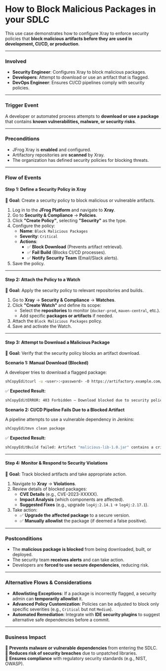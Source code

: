 # How to Block Malicious Packages in your SDLC

This use case demonstrates how to configure Xray to enforce security policies that **block malicious artifacts before they are used in development, CI/CD, or production**.

***

### &#x20;**Involved**

* **Security Engineer**: Configures Xray to block malicious packages.
* **Developers**: Attempt to download or use an artifact that is flagged.
* **DevOps Engineer**: Ensures CI/CD pipelines comply with security policies.

***

### **Trigger Event**

A developer or automated process attempts to **download or use a package** that contains **known vulnerabilities, malware, or security risks**.

***

### **Preconditions**

* JFrog Xray is **enabled** and configured.
* Artifactory repositories are **scanned** by Xray.
* The organization has defined security policies for blocking threats.

***

### **Flow of Events**

#### **Step 1: Define a Security Policy in Xray**

📌 **Goal:** Create a security policy to block malicious or vulnerable artifacts.

1. Log in to the **JFrog Platform** and navigate to **Xray**.
2. Go to **Security & Compliance** → **Policies**.
3. Click **"Create Policy"**, selecting **"Security"** as the type.
4. Configure the policy:
   * **Name**: `Block Malicious Packages`
   * **Severity**: `Critical`
   * **Actions**:
     * ✅ **Block Download** (Prevents artifact retrieval).
     * ✅ **Fail Build** (Blocks CI/CD processes).
     * ✅ **Notify Security Team** (Email/Slack alerts).
5. Save the policy.

***

#### **Step 2: Attach the Policy to a Watch**

📌 **Goal:** Apply the security policy to relevant repositories and builds.

1. Go to **Xray** → **Security & Compliance** → **Watches**.
2. Click **"Create Watch"** and define its scope:
   * Select the **repositories** to monitor (`docker-prod`, `maven-central`, etc.).
   * Add specific **packages or artifacts** if needed.
3. Attach the `Block Malicious Packages` policy.
4. Save and activate the Watch.

***

#### **Step 3: Attempt to Download a Malicious Package**

📌 **Goal:** Verify that the security policy blocks an artifact download.

**Scenario 1: Manual Download (Blocked)**

A developer tries to download a flagged package:

```sh
shCopyEditcurl -u <user>:<password> -O https://artifactory.example.com/artifactory/libs-release-local/com/example/malicious-lib-1.0.jar
```

✅ **Expected Result:**

```sh
shCopyEditERROR: 403 Forbidden – Download blocked due to security policy violation.
```

**Scenario 2: CI/CD Pipeline Fails Due to a Blocked Artifact**

A pipeline attempts to use a vulnerable dependency in Jenkins:

```sh
shCopyEditmvn clean package
```

✅ **Expected Result:**

```sh
shCopyEditBuild failed: Artifact "malicious-lib-1.0.jar" contains a critical vulnerability and cannot be used.
```

***

#### **Step 4: Monitor & Respond to Security Violations**

📌 **Goal:** Track blocked artifacts and take appropriate action.

1. Navigate to **Xray** → **Violations**.
2. Review details of blocked packages:
   * **CVE Details** (e.g., CVE-2023-XXXXX).
   * **Impact Analysis** (which components are affected).
   * **Suggested Fixes** (e.g., upgrade `log4j:2.14.1` → `log4j:2.17.1`).
3. Take action:
   * ✅ **Upgrade the affected package** to a secure version.
   * ✅ **Manually allowlist** the package (if deemed a false positive).

***

### **Postconditions**

* The **malicious package is blocked** from being downloaded, built, or deployed.
* The security team **receives alerts** and can take action.
* Developers are **forced to use secure dependencies**, reducing risk.

***

### **Alternative Flows & Considerations**

* **Allowlisting Exceptions**: If a package is incorrectly flagged, a security admin can **temporarily allowlist** it.
* **Advanced Policy Customization**: Policies can be adjusted to block only specific severities (e.g., `Critical` but not `Medium`).
* **Automated Remediation**: Integrate with **IDE security plugins** to suggest alternative safe dependencies before a commit.

***

### **Business Impact**

🔹 **Prevents malware or vulnerable dependencies** from entering the SDLC.\
🔹 **Reduces risk of security breaches** due to unpatched libraries.\
🔹 **Ensures compliance** with regulatory security standards (e.g., NIST, OWASP).
